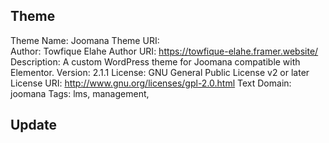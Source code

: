 ## Theme

Theme Name: Joomana
Theme URI:  
Author: Towfique Elahe
Author URI: https://towfique-elahe.framer.website/
Description: A custom WordPress theme for Joomana compatible with Elementor.
Version: 2.1.1
License: GNU General Public License v2 or later
License URI: http://www.gnu.org/licenses/gpl-2.0.html
Text Domain: joomana
Tags: lms, management,

## Update
